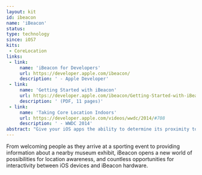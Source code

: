 ```yaml
---
layout: kit
id: ibeacon
name: 'iBeacon'
status:
type: technology
since: iOS7
kits:
 - CoreLocation
links:
 - link:
     name: 'iBeacon for Developers'
     url: https://developer.apple.com/ibeacon/
     description: ' - Apple Developer'
 - link:
     name: 'Getting Started with iBeacon'
     url: https://developer.apple.com/ibeacon/Getting-Started-with-iBeacon.pdf
     description: ' (PDF, 11 pages)'
 - link:
     name: 'Taking Core Location Indoors'
     url: https://developer.apple.com/videos/wwdc/2014/#708
     description: ' - WWDC 2014'
abstract: "Give your iOS apps the ability to determine its proximity to iBeacon-enabled hardware with Core Location APIs."
---
```


From welcoming people as they arrive at a sporting event to providing information about a nearby museum exhibit, iBeacon opens a new world of possibilities for location awareness, and countless opportunities for interactivity between iOS devices and iBeacon hardware.
